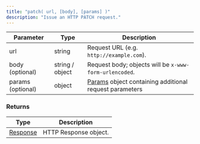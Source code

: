 ```yaml
---
title: "patch( url, [body], [params] )"
description: "Issue an HTTP PATCH request."
---
```


| Parameter | Type | Description |
| --------- | ---- | ----------- |
| url | string | Request URL (e.g. `http://example.com`). |
| body (optional) | string / object | Request body; objects will be `x-www-form-urlencoded`. |
| params (optional) | object | [Params](/javascript-api/k6-http/params-k6-http) object containing additional request parameters |


### Returns

| Type | Description |
| ---- | ----------- |
| [Response](/javascript-api/k6-http/response-k6-http) | HTTP Response object. |
